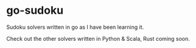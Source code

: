 # go-sudoku
Sudoku solvers written in go as I have been learning it.

Check out the other solvers written in Python & Scala, Rust coming soon. 
